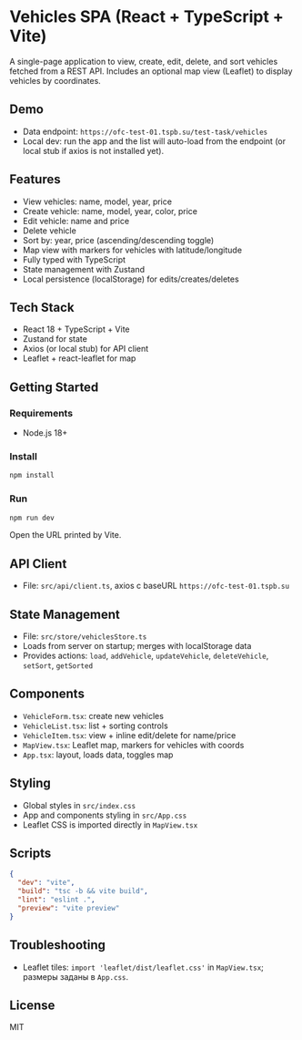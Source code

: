 # Vehicles SPA (React + TypeScript + Vite)

A single-page application to view, create, edit, delete, and sort vehicles fetched from a REST API. Includes an optional map view (Leaflet) to display vehicles by coordinates.

## Demo
- Data endpoint: `https://ofc-test-01.tspb.su/test-task/vehicles`
- Local dev: run the app and the list will auto-load from the endpoint (or local stub if axios is not installed yet).

## Features
- View vehicles: name, model, year, price
- Create vehicle: name, model, year, color, price
- Edit vehicle: name and price
- Delete vehicle
- Sort by: year, price (ascending/descending toggle)
- Map view with markers for vehicles with latitude/longitude
- Fully typed with TypeScript
- State management with Zustand
- Local persistence (localStorage) for edits/creates/deletes

## Tech Stack
- React 18 + TypeScript + Vite
- Zustand for state
- Axios (or local stub) for API client
- Leaflet + react-leaflet for map

## Getting Started

### Requirements
- Node.js 18+

### Install
```bash
npm install
```

### Run
```bash
npm run dev
```
Open the URL printed by Vite.

## API Client
- File: `src/api/client.ts`, axios с baseURL `https://ofc-test-01.tspb.su`

## State Management
- File: `src/store/vehiclesStore.ts`
- Loads from server on startup; merges with localStorage data
- Provides actions: `load`, `addVehicle`, `updateVehicle`, `deleteVehicle`, `setSort`, `getSorted`

## Components
- `VehicleForm.tsx`: create new vehicles
- `VehicleList.tsx`: list + sorting controls
- `VehicleItem.tsx`: view + inline edit/delete for name/price
- `MapView.tsx`: Leaflet map, markers for vehicles with coords
- `App.tsx`: layout, loads data, toggles map

## Styling
- Global styles in `src/index.css`
- App and components styling in `src/App.css`
- Leaflet CSS is imported directly in `MapView.tsx`

## Scripts
```json
{
  "dev": "vite",
  "build": "tsc -b && vite build",
  "lint": "eslint .",
  "preview": "vite preview"
}
```

## Troubleshooting
- Leaflet tiles: `import 'leaflet/dist/leaflet.css'` in `MapView.tsx`; размеры заданы в `App.css`.

 

## License
MIT
